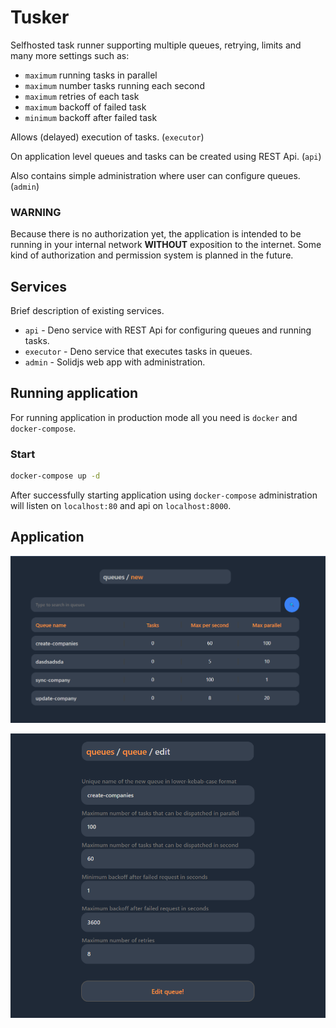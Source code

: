 # Tusker

Selfhosted task runner supporting multiple queues, retrying, limits and many more settings such as:

- `maximum` running tasks in parallel
- `maximum` number tasks running each second
- `maximum` retries of each task
- `maximum` backoff of failed task
- `minimum` backoff after failed task

Allows (delayed) execution of tasks.  (`executor`)

On application level queues and tasks can be created using REST Api. (`api`)

Also contains simple administration where user can configure queues. (`admin`)

### WARNING

Because there is no authorization yet, the application is intended to be running in your internal network **WITHOUT** exposition to the internet. Some kind of authorization and permission system is planned in the future. 

## Services

Brief description of existing services.

- `api` - Deno service with REST Api for configuring queues and running tasks.
- `executor` - Deno service that executes tasks in queues.
- `admin` - Solidjs web app with administration. 

## Running application

For running application in production mode all you need is `docker` and `docker-compose`.

### Start

```bash
docker-compose up -d
```

After successfully starting application using `docker-compose` administration will listen on `localhost:80` and api on `localhost:8000`.

## Application

![list](assets/list.png)

![edit](assets/edit.png)
